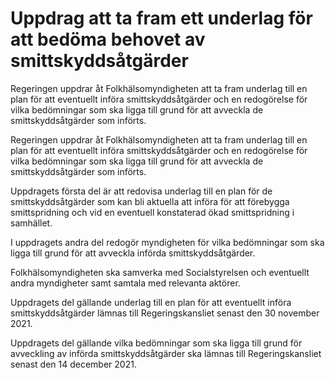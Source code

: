 # Uppdrag att ta fram ett underlag för att bedöma behovet av smittskyddsåtgärder

Regeringen uppdrar åt Folkhälsomyndigheten att ta fram underlag till en plan för att eventuellt införa smittskyddsåtgärder och en redogörelse för vilka bedömningar som ska ligga till grund för att avveckla de smittskyddsåtgärder som införts.

Regeringen uppdrar åt Folkhälsomyndigheten att ta fram underlag till en plan för att eventuellt införa smittskyddsåtgärder och en redogörelse för vilka bedömningar som ska ligga till grund för att avveckla de smittskyddsåtgärder som införts.

Uppdragets första del är att redovisa underlag till en plan för de smittskyddsåtgärder som kan bli aktuella att införa för att förebygga smittspridning och vid en eventuell konstaterad ökad smittspridning i samhället.

I uppdragets andra del redogör myndigheten för vilka bedömningar som ska ligga till grund för att avveckla införda smittskyddsåtgärder.

Folkhälsomyndigheten ska samverka med Socialstyrelsen och eventuellt andra myndigheter samt samtala med relevanta aktörer.

Uppdragets del gällande underlag till en plan för att eventuellt införa smittskyddsåtgärder lämnas till Regeringskansliet senast den 30 november 2021.

Uppdragets del gällande vilka bedömningar som ska ligga till grund för avveckling av införda smittskyddsåtgärder ska lämnas till Regeringskansliet senast den 14 december 2021.
